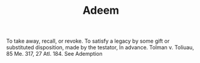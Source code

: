 ---
title: Adeem
permalink: "/definitions/adeem.html"
body: To take away, recall, or revoke. To satisfy a legacy by some gift or substituted
  disposition, made by the testator, ln advance. Tolman v. Toliuau, 85 Me. 317, 27
  Atl. 184. See Ademption
published_at: '2018-07-07'
layout: post
---